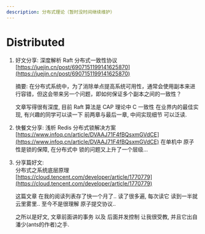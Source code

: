 ```yaml
---
description: 分布式理论（暂时没时间继续维护）
---
```


# Distributed

1. 好文分享: 深度解析 Raft 分布式一致性协议 [https://juejin.cn/post/6907151199141625870](https://juejin.cn/post/6907151199141625870)

   摘要: 在分布式系统中，为了消除单点提高系统可用性，通常会使用副本来进行容错，但这会带来另一个问题，即如何保证多个副本之间的一致性？

   文章写得很有深度, 目前 Raft 算法是 CAP 理论中 C 一致性 在业界内的最佳实现, 有兴趣的同学可以读一下 前两章与最后一章, 中间实现细节 可以泛读.

2. 快餐文分享:  浅析 Redis 分布式锁解决方案  [https://www.infoq.cn/article/DVAAJ71F4fBQsxmGVdCE](https://www.infoq.cn/article/DVAAJ71F4fBQsxmGVdCE) 在单机中 原子性是锁的保障, 在分布式中 锁的问题又上升了一个层级...
3. 分享篇好文:   
   分布式之系统底层原理   
   [https://cloud.tencent.com/developer/article/1770779](https://cloud.tencent.com/developer/article/1770779)

   这篇文章 在我的阅读列表存了快一个月了.. 读了很多遍, 每次读它 读到一半就云里雾里.. 至今不是很理解 原子提交协议..

   之所以是好文, 文章前面讲的事务 以及 后面并发控制 让我很受教, 并且它出自潘少\(ants的作者\)之手.

